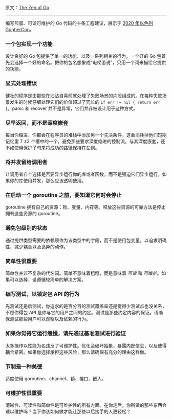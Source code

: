 原文：[The Zen of Go](https://the-zen-of-go.netlify.com/)

---

编写煎蛋、可读可维护的 Go 代码的十条工程建议，展示于 [2020 年以色列 GopherCon](http://gophercon.org.il)。

### 一个包实现一个功能
    
设计良好的 Go 包提供了单一的功能，以及一系列相关的行为。一个好的 Go 包首先会选择一个好的命名。把你的包名想象成“电梯游说”，只用一个词来描绘它提供的功能。

### 显式处理错误

健壮的程序是由那些在沾沾自喜前就处理了失败场景的片段组成的。在每种失败场景发生的时候仔细处理它们的价值超过了冗长的 `if err != nil { return err }`。panic 和 recover 并不是异常，它们并非被设计用于这种方式。

### 尽早返回，而不是深度嵌套

每当你缩进，你都会在程序员的堆栈中添加另一个先决条件，这会消耗掉他们短期记忆里 7 ±2 个槽中的一个。避免那些要求深度缩进的控制流。与其深度嵌套，还不如使用保护子句来将成功的路径保持在左侧。

### 将并发留给调用者

让调用者自个选择是否要异步运行你的库或者函数，而不是强迫它们异步运行。如果你的库使用并发，那么应该透明使用。

### 在启动一个 goroutine 之前，要知道它何时会停止
    
goroutine 拥有自己的资源：锁、变量、内存等。释放这些资源的可靠方法是停止拥有这些资源的 goroutine。

### 避免包级别的状态

通过提供类型需要的依赖项作为该类型中的字段，而不是使用包变量，以追求明确性，减少耦合以及诡异的动作。

### 简单性很重要

简单性并非不复杂的代名词。简单不意味着粗糙，而是意味着 _可读_ 和 _可维护_。如果可以选择，请遵循较简单的解决方案。

### 编写测试，以锁定包 API 的行为
    
先测试还是后测试，你追求的是百分百的测试覆盖率还是觉得少测试点也没关系，不顾你得包 API 是你与它的用户之间的约定。测试是那些约定内容的保证。请确保测试那些用户可以观察以及依赖的行为。

### 如果你觉得它运行缓慢，请先通过基准测试进行验证
    
太多操作以性能为名违反了可维护性。优化会破坏抽象，暴露内部信息，以及使得耦合紧密。如果你选择承担这些风险，那么请确保有充分的理由这样做。

### 节制是一种美德

适度使用 goroutine、channel、锁、接口、嵌入。

### 可维护性很重要

清晰性、可读性和简单性是可维护性的所有方面。在你走后，你所做的那些东西会难以维护吗？当下你该如何做才能让那些以后接手的人更轻松？

